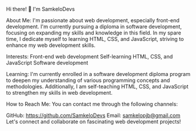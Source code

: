 Hi there! 👋 I'm SamkeloDevs

About Me:
I'm passionate about web development, especially front-end development. I'm currently pursuing a diploma in software development, focusing on expanding my skills and knowledge in this field. In my spare time, I dedicate myself to learning HTML, CSS, and JavaScript, striving to enhance my web development skills.

Interests:
Front-end web development
Self-learning HTML, CSS, and JavaScript
Software development

Learning:
I'm currently enrolled in a software development diploma program to deepen my understanding of various programming concepts and methodologies. Additionally, I am self-teaching HTML, CSS, and JavaScript to strengthen my skills in web development.

How to Reach Me:
You can contact me through the following channels:

GitHub: https://github.com/SamkeloDevs
Email: samkelopjb@gmail.com
Let's connect and collaborate on fascinating web development projects!

